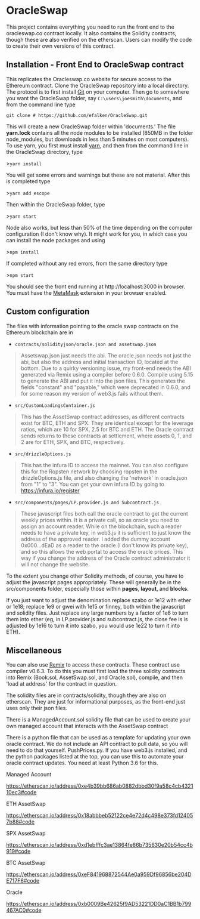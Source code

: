 OracleSwap
==========

This project contains everything you need to run the front end to the
oracleswap.co contract locally. It also contains the Solidity contracts, though
these are also verified on the etherscan. Users can modify the code to create
their own versions of this contract.

Installation - Front End to OracleSwap contract
-----------------------------------------------

This replicates the Oracleswap.co website for secure access to the Ethereum
contract. Clone the OracleSwap repository into a local directory. The protocol
is to first install [Git](https://git-scm.com/downloads) on your computer. Then
go to somewhere you want the OracleSwap folder, say
`C:\users\joesmith\documents`, and from the command line type

`git clone # https://github.com/efalken/OracleSwap.git`

This will create a new OracleSwap folder within 'documents.' The file
**yarn.lock** contains all the node modules to be installed (850MB in the folder
node_modules, but downloads in less than 5 minutes on most computers). To use
yarn, you first must install [yarn](https://www.npmjs.com/package/yarn), and
then from the command line in the OracleSwap directory, type

\>`yarn install`

You will get some errors and warnings but these are not material. After this is
completed type

\>`yarn add escope`

Then within the OracleSwap folder, type

\>`yarn start`

Node also works, but less than 50% of the time depending on the computer
configuration (I don't know why). It might work for you, in which case you can
install the node packages and using

\>`npm install`

If completed without any red errors, from the same directory type

\>`npm start`

You should see the front end running at http://localhost:3000 in browser. You
must have the [MetaMask](https://metamask.io/) extension in your browser
enabled.

Custom configuration
--------------------

The files with information pointing to the oracle swap contracts on the Ethereum
blockchain are in

-   `contracts/solidityjson/oracle.json and assetswap.json`

>   Assetswap.json just needs the abi. The oracle.json needs not just the abi,
>   but also the address and initial transaction ID, located at the bottom. Due
>   to a quirky versioning issue, my front-end needs the ABI generated via Remix
>   using a compiler before 0.6.0. Compile using 5.15 to generate the ABI and
>   put it into the json files. This generates the fields "constant" and
>   "payable," which were deprecated in 0.6.0, and for some reason my version of
>   web3.js fails without them.

-   `src/CustomLoadingsContainer.js`

>   This has the AssetSwap contract addresses, as different contracts exist for
>   BTC, ETH and SPX. They are identical except for the leverage ratios, which
>   are 10 for SPX, 2.5 for BTC and ETH. The Oracle contract sends returns to
>   these contracts at settlement, where assets 0, 1, and 2 are for ETH, SPX,
>   and BTC, respectively.

-   `src/drizzleOptions.js`

>   This has the infura ID to access the mainnet. You can also configure this
>   for the Ropsten network by choosing ropsten in the drizzleOptions.js file,
>   and also changing the 'network' in oracle.json from "1" to "3". You can get
>   your own infura ID by going to <https://infura.io/register>

-   `src/components/pages/LP.provider.js and Subcontract.js`

>   These javascript files both call the oracle contract to get the current
>   weekly prices within. It is a private call, so as oracle you need to assign
>   an account reader. While on the blockchain, such a reader needs to have a
>   private key, in web3.js it is sufficient to just know the address of the
>   approved reader. I added the dummy account 0x000...dEaD as a reader to the
>   oracle (I don't know its private key), and so this allows the web portal to
>   access the oracle prices. This way if you change the address of the Oracle
>   contract administrator it will not change the website.

To the extent you change other Solidity methods, of course, you have to adjust
the javascript pages appropriately. These will generally be in the
src/components folder, especially those within **pages**, **layout**, and
**blocks**.

If you just want to adjust the denomination replace szabo or 1e12 with ether or
1e18; replace 1e9 or gwei with 1e15 or finney, both within the javascript and
solidity files. Just replace any large numbers by a factor of 1e6 to turn them
into ether (eg, in LP.provider.js and subcontract.js, the close fee is is
adjusted by 1e16 to turn it into szabo, you would use 1e22 to turn it into ETH).

Miscellaneous
-------------

You can also use [Remix](https://remix.ethereum.org) to access these contracts.
These contract use compiler v0.6.3. To do this you must first load the three
solidity contracts into Remix (Book.sol, AssetSwap.sol, and Oracle.sol),
compile, and then 'load at address' for the contract in question.

The solidity files are in contracts/solidity, though they are also on etherscan.
They are just for informational purposes, as the front-end just uses only their
json files.

There is a ManagedAccount.sol solidity file that can be used to create your own
managed account that interacts with the AssetSwap contract

There is a python file that can be used as a template for updating your own
oracle contract. We do not include an API contract to pull data, so you will
need to do that yourself. PushPrices.py. If you have web3.js installed, and the
python packages listed at the top, you can use this to automate your oracle
contract updates. You need at least Python 3.6 for this.

Managed Account

<https://etherscan.io/address/0xe4b39bb686ab0882dbbd30f9a58c4cb432110ec3#code>

ETH AssetSwap

<https://etherscan.io/address/0x18abbbeb52122ce4e72d4c498e373fd124057b88#code>

SPX AssetSwap

<https://etherscan.io/address/0xd1ebfffc3ae13864fe86b735630e20b54cc4b919#code>

BTC AssetSwap

<https://etherscan.io/address/0xeF841968872544Ae0a959Df96856be204DE717F6#code>

Oracle

<https://etherscan.io/address/0xb0009Be42625f9AD53221DD0aC1BB1b799467AC0#code>
